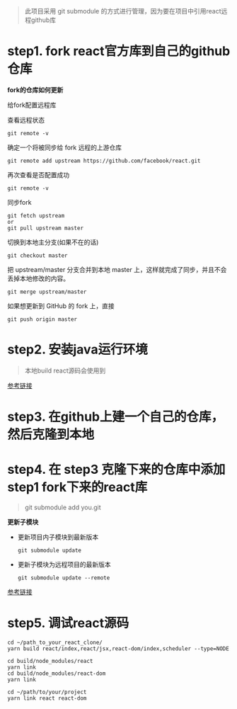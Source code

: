 > 此项目采用 git submodule 的方式进行管理，因为要在项目中引用react远程github库



# step1. fork react官方库到自己的github仓库



**fork的仓库如何更新**

 给fork配置远程库 

 查看远程状态 

```text
git remote -v
```

 确定一个将被同步给 fork 远程的上游仓库 

```text
git remote add upstream https://github.com/facebook/react.git 
```

再次查看是否配置成功

```text
git remote -v
```

 同步fork 

```text
git fetch upstream 
or
git pull upstream master
```

 切换到本地主分支(如果不在的话) 

```text
git checkout master
```

 把 upstream/master 分支合并到本地 master 上，这样就完成了同步，并且不会丢掉本地修改的内容。 

```text
git merge upstream/master
```

 如果想更新到 GitHub 的 fork 上，直接 

```text
git push origin master
```

# step2. 安装java运行环境

> 本地build react源码会使用到

[参考链接](https://www.liaoxuefeng.com/wiki/1252599548343744/1280507291631649)

# step3. 在github上建一个自己的仓库，然后克隆到本地

# step4. 在 step3 克隆下来的仓库中添加 step1 fork下来的react库

> git submodule add you.git

**更新子模块**

- 更新项目内子模块到最新版本

  ```text
  git submodule update
  ```

- 更新子模块为远程项目的最新版本

  

  ```text
  git submodule update --remote
  ```

[参考链接](https://www.jianshu.com/p/9000cd49822c)

# step5. 调试react源码

```shell
cd ~/path_to_your_react_clone/
yarn build react/index,react/jsx,react-dom/index,scheduler --type=NODE

cd build/node_modules/react
yarn link
cd build/node_modules/react-dom
yarn link

cd ~/path/to/your/project
yarn link react react-dom
```